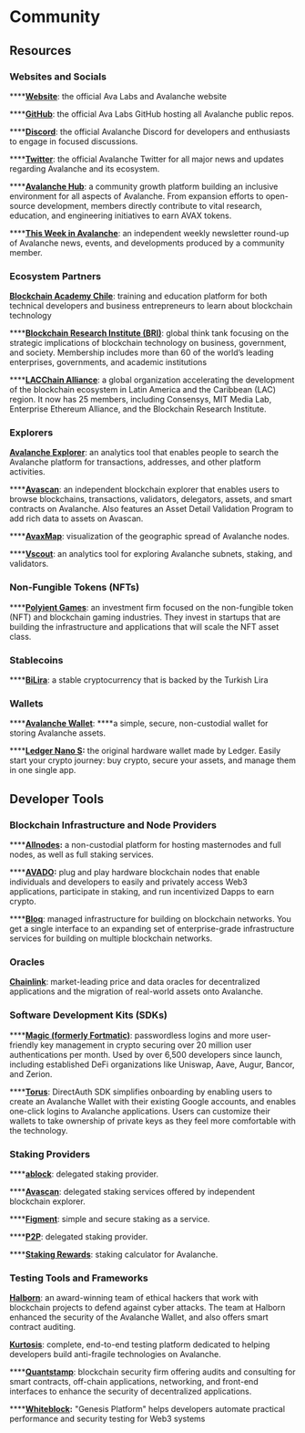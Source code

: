 # Community

## Resources

### Websites and Socials

\*\*\*\*[**Website**](https://avax.network): the official Ava Labs and Avalanche website

\*\*\*\*[**GitHub**](https://github.com/ava-labs): the official Ava Labs GitHub hosting all Avalanche public repos.

\*\*\*\*[**Discord**](https://chat.avax.network): the official Avalanche Discord for developers and enthusiasts to engage in focused discussions.

\*\*\*\*[**Twitter**](https://twitter.com/avalancheavax): the official Avalanche Twitter for all major news and updates regarding Avalanche and its ecosystem.

\*\*\*\*[**Avalanche Hub**](https://community.avax.network/accounts/login/?next=/): a community growth platform building an inclusive environment for all aspects of Avalanche. From expansion efforts to open-source development, members directly contribute to vital research, education, and engineering initiatives to earn AVAX tokens.

\*\*\*\*[**This Week in Avalanche**](https://weavax.substack.com/): an independent weekly newsletter round-up of Avalanche news, events, and developments produced by a community member.

### Ecosystem Partners

[**Blockchain Academy Chile**](https://www.blockchainacademy.cl/): training and education platform for both technical developers and business entrepreneurs to learn about blockchain technology

\*\*\*\*[**Blockchain Research Institute \(BRI\)**](https://www.blockchainresearchinstitute.org/): global think tank focusing on the strategic implications of blockchain technology on business, government, and society. Membership includes more than 60 of the world’s leading enterprises, governments, and academic institutions

\*\*\*\*[**LACChain Alliance**](https://www.lacchain.net/home#/alliance): a global organization accelerating the development of the blockchain ecosystem in Latin America and the Caribbean \(LAC\) region. It now has 25 members, including Consensys, MIT Media Lab, Enterprise Ethereum Alliance, and the Blockchain Research Institute.

### Explorers

[**Avalanche Explorer**](https://explorer.avax.network): an analytics tool that enables people to search the Avalanche platform for transactions, addresses, and other platform activities.

\*\*\*\*[**Avascan**](www.avascan.info): an independent blockchain explorer that enables users to browse blockchains, transactions, validators, delegators, assets, and smart contracts on Avalanche. Also features an Asset Detail Validation Program to add rich data to assets on Avascan. 

\*\*\*\*[**AvaxMap**](https://avaxmap.com/): visualization of the geographic spread of Avalanche nodes.

\*\*\*\*[**Vscout**](https://vscout.io): an analytics tool for exploring Avalanche subnets, staking, and validators.

### Non-Fungible Tokens \(NFTs\)

\*\*\*\*[**Polyient Games**](https://www.polyient.games): an investment firm focused on the non-fungible token \(NFT\) and blockchain gaming industries. They invest in startups that are building the infrastructure and applications that will scale the NFT asset class.

### Stablecoins

\*\*\*\*[**BiLira**](https://www.bilira.co): a stable cryptocurrency that is backed by the Turkish Lira

### Wallets

\*\*\*\*[**Avalanche Wallet**](https://wallet.avax.network): ****a simple, secure, non-custodial wallet for storing Avalanche assets.

\*\*\*\*[**Ledger Nano S**](https://shop.ledger.com/products/ledger-nano-s)**:** the original hardware wallet made by Ledger. Easily start your crypto journey: buy crypto, secure your assets, and manage them in one single app.

## Developer Tools

### Blockchain Infrastructure and Node Providers

\*\*\*\*[**Allnodes**](https://www.allnodes.com)**:** a non-custodial platform for hosting masternodes and full nodes, as well as full staking services.

\*\*\*\*[**AVADO**](https://ava.do/)**:** plug and play hardware blockchain nodes that enable individuals and developers to easily and privately access Web3 applications, participate in staking, and run incentivized Dapps to earn crypto.

\*\*\*\*[**Bloq**](https://www.bloq.com): managed infrastructure for building on blockchain networks. You get a single interface to an expanding set of enterprise-grade infrastructure services for building on multiple blockchain networks.

### Oracles

[**Chainlink**](https://chain.link/): market-leading price and data oracles for decentralized applications and the migration of real-world assets onto Avalanche.

### Software Development Kits \(SDKs\)

\*\*\*\*[**Magic \(formerly Fortmatic\)**](https://magic.link/): passwordless logins and more user-friendly key management in crypto securing over 20 million user authentications per month. Used by over 6,500 developers since launch, including established DeFi organizations like Uniswap, Aave, Augur, Bancor, and Zerion.

\*\*\*\*[**Torus**](https://tor.us/): DirectAuth SDK simplifies onboarding by enabling users to create an Avalanche Wallet with their existing Google accounts, and enables one-click logins to Avalanche applications. Users can customize their wallets to take ownership of private keys as they feel more comfortable with the technology.

### Staking Providers

\*\*\*\*[**ablock**](https://ablock.io/avalanche): delegated staking provider.

\*\*\*\*[**Avascan**](https://blog.avascan.info/2020-10-14-avascan-validators-october-2020.html): delegated staking services offered by independent blockchain explorer.

\*\*\*\*[**Figment**](https://figment.io/): simple and secure staking as a service.

\*\*\*\*[**P2P**](https://p2p.org/avalanche): delegated staking provider.

\*\*\*\*[**Staking Rewards**](https://www.stakingrewards.com/earn/avalanche): staking calculator for Avalanche.

### Testing Tools and Frameworks

[**Halborn**](https://halborn.com/): an award-winning team of ethical hackers that work with blockchain projects to defend against cyber attacks. The team at Halborn enhanced the security of the Avalanche Wallet, and also offers smart contract auditing.

[**Kurtosis**](www.kurtosistech.com): complete, end-to-end testing platform dedicated to helping developers build anti-fragile technologies on Avalanche.

\*\*\*\*[**Quantstamp**](https://quantstamp.com/): blockchain security firm offering audits and consulting for smart contracts, off-chain applications, networking, and front-end interfaces to enhance the security of decentralized applications.

\*\*\*\*[**Whiteblock**](https://whiteblock.io/)**:** "Genesis Platform" helps developers automate practical performance and security testing for Web3 systems

